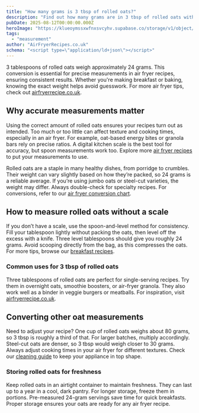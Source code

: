 ```yaml
---
title: "How many grams is 3 tbsp of rolled oats?"
description: "Find out how many grams are in 3 tbsp of rolled oats with our simple conversion guide. Perfect for air fryer recipes and meal prep!"
pubDate: 2025-08-12T00:00:00.000Z
heroImage: "https://klueoymssxwfnxsvcyhv.supabase.co/storage/v1/object/public/md/how-many-grams-is-3-tbsp-rolled-oats-609cf125.webp"
tags:
  - "measurement"
author: "AirFryerRecipes.co.uk"
schema: "<script type=\"application/ld+json\"></script>"
---
```


<p>3 tablespoons of rolled oats weigh approximately 24 grams. This conversion is essential for precise measurements in air fryer recipes, ensuring consistent results. Whether you're making breakfast or baking, knowing the exact weight helps avoid guesswork. For more air fryer tips, check out <a href=https://www.airfryerrecipe.co.uk>airfryerrecipe.co.uk</a>.</p>

<h2>Why accurate measurements matter</h2>  
<p>Using the correct amount of rolled oats ensures your recipes turn out as intended. Too much or too little can affect texture and cooking times, especially in an air fryer. For example, oat-based energy bites or granola bars rely on precise ratios. A digital kitchen scale is the best tool for accuracy, but spoon measurements work too. Explore more <a href=https://www.airfryerrecipe.co.uk/recipes>air fryer recipes</a> to put your measurements to use.</p>  

<p>Rolled oats are a staple in many healthy dishes, from porridge to crumbles. Their weight can vary slightly based on how they’re packed, so 24 grams is a reliable average. If you’re using jumbo oats or steel-cut varieties, the weight may differ. Always double-check for specialty recipes. For conversions, refer to our <a href=https://www.airfryerrecipe.co.uk/air-fryer-conversion-chart>air fryer conversion chart</a>.</p>  

<h2>How to measure rolled oats without a scale</h2>  
<p>If you don’t have a scale, use the spoon-and-level method for consistency. Fill your tablespoon lightly without packing the oats, then level off the excess with a knife. Three level tablespoons should give you roughly 24 grams. Avoid scooping directly from the bag, as this compresses the oats. For more tips, browse our <a href=https://www.airfryerrecipe.co.uk/recipe-category/breakfast>breakfast recipes</a>.</p>  

<h3>Common uses for 3 tbsp of rolled oats</h3>  
<p>Three tablespoons of rolled oats are perfect for single-serving recipes. Try them in overnight oats, smoothie boosters, or air-fryer granola. They also work well as a binder in veggie burgers or meatballs. For inspiration, visit <a href=https://www.airfryerrecipe.co.uk>airfryerrecipe.co.uk</a>.</p>  

<h2>Converting other oat measurements</h2>  
<p>Need to adjust your recipe? One cup of rolled oats weighs about 80 grams, so 3 tbsp is roughly a third of that. For larger batches, multiply accordingly. Steel-cut oats are denser, so 3 tbsp would weigh closer to 30 grams. Always adjust cooking times in your air fryer for different textures. Check our <a href=https://www.airfryerrecipe.co.uk/air-fryer-cleaner>cleaning guide</a> to keep your appliance in top shape.</p>  

<h3>Storing rolled oats for freshness</h3>  
<p>Keep rolled oats in an airtight container to maintain freshness. They can last up to a year in a cool, dark pantry. For longer storage, freeze them in portions. Pre-measured 24-gram servings save time for quick breakfasts. Proper storage ensures your oats are ready for any air fryer recipe.</p>